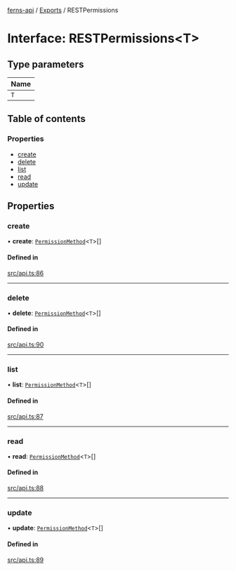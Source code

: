 [ferns-api](../README.md) / [Exports](../modules.md) / RESTPermissions

# Interface: RESTPermissions<T\>

## Type parameters

| Name |
| :------ |
| `T` |

## Table of contents

### Properties

- [create](RESTPermissions.md#create)
- [delete](RESTPermissions.md#delete)
- [list](RESTPermissions.md#list)
- [read](RESTPermissions.md#read)
- [update](RESTPermissions.md#update)

## Properties

### create

• **create**: [`PermissionMethod`](../modules.md#permissionmethod)<`T`\>[]

#### Defined in

[src/api.ts:86](https://github.com/FlourishHealth/ferns-api/blob/5067458/src/api.ts#L86)

___

### delete

• **delete**: [`PermissionMethod`](../modules.md#permissionmethod)<`T`\>[]

#### Defined in

[src/api.ts:90](https://github.com/FlourishHealth/ferns-api/blob/5067458/src/api.ts#L90)

___

### list

• **list**: [`PermissionMethod`](../modules.md#permissionmethod)<`T`\>[]

#### Defined in

[src/api.ts:87](https://github.com/FlourishHealth/ferns-api/blob/5067458/src/api.ts#L87)

___

### read

• **read**: [`PermissionMethod`](../modules.md#permissionmethod)<`T`\>[]

#### Defined in

[src/api.ts:88](https://github.com/FlourishHealth/ferns-api/blob/5067458/src/api.ts#L88)

___

### update

• **update**: [`PermissionMethod`](../modules.md#permissionmethod)<`T`\>[]

#### Defined in

[src/api.ts:89](https://github.com/FlourishHealth/ferns-api/blob/5067458/src/api.ts#L89)
